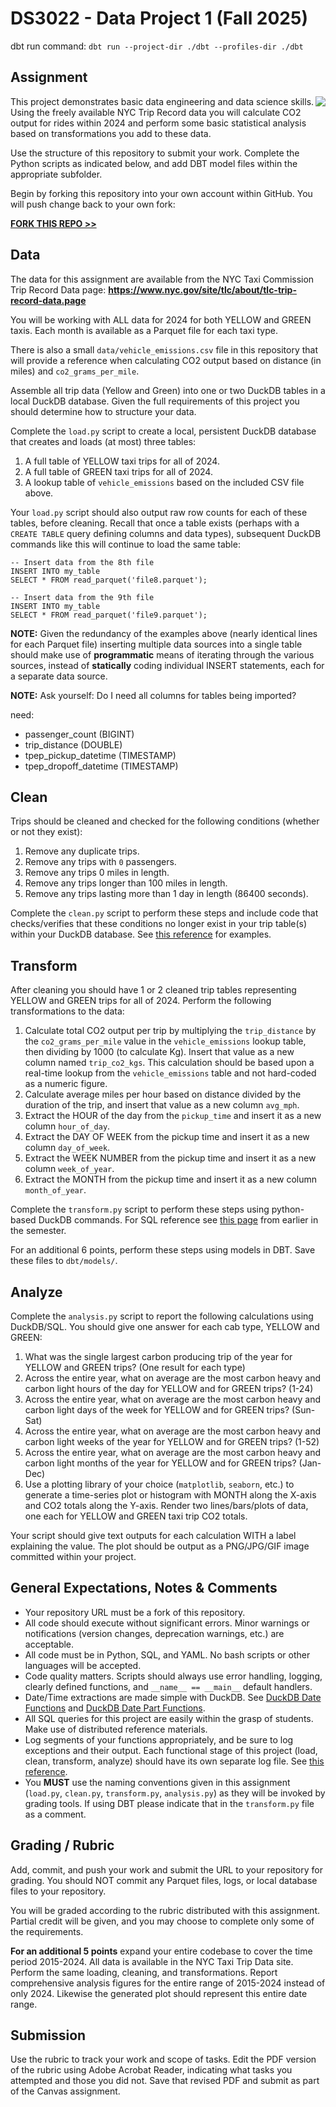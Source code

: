 # DS3022 - Data Project 1 (Fall 2025)

dbt run command: 
`dbt run --project-dir ./dbt --profiles-dir ./dbt`

## Assignment

<img src="https://s3.amazonaws.com/uvasds-systems/images/nyc-taxi-graphic.png" style="align:right;float:right;max-width:50%;">

This project demonstrates basic data engineering and data science skills. Using the freely available
NYC Trip Record data you will calculate CO2 output for rides within 2024 and perform some basic statistical
analysis based on transformations you add to these data.

Use the structure of this repository to submit your work. Complete the Python scripts as indicated below,
and add DBT model files within the appropriate subfolder.

Begin by forking this repository into your own account within GitHub. You will push change back to your own fork:

[**FORK THIS REPO >>**](https://github.com/uvasds-systems/ds3022-data-project-1/fork)

## Data

The data for this assignment are available from the NYC Taxi Commission Trip Record Data page:
**https://www.nyc.gov/site/tlc/about/tlc-trip-record-data.page**

You will be working with ALL data for 2024 for both YELLOW and GREEN taxis. Each month is available as a Parquet file for each taxi type.

There is also a small `data/vehicle_emissions.csv` file in this repository that will provide a reference when calculating CO2 output based on distance (in miles) and `co2_grams_per_mile`.

Assemble all trip data (Yellow and Green) into one or two DuckDB tables in a local DuckDB database. Given the full requirements of this project you should determine how to structure your data.

Complete the `load.py` script to create a local, persistent DuckDB database that creates and loads (at most) three tables:

1. A full table of YELLOW taxi trips for all of 2024.
2. A full table of GREEN taxi trips for all of 2024.
3. A lookup table of `vehicle_emissions` based on the included CSV file above.

Your `load.py` script should also output raw row counts for each of these tables, before cleaning. Recall that once a table exists (perhaps with a  `CREATE TABLE` query defining columns and data types), subsequent DuckDB commands like this will continue to load the same table:

```
-- Insert data from the 8th file
INSERT INTO my_table
SELECT * FROM read_parquet('file8.parquet');

-- Insert data from the 9th file
INSERT INTO my_table
SELECT * FROM read_parquet('file9.parquet');
```

**NOTE:** Given the redundancy of the examples above (nearly identical lines for each Parquet file) inserting multiple data sources into a single table should make use of **programmatic** means of iterating through the various sources, instead of **statically** coding individual INSERT statements, each for a separate data source.

**NOTE:** Ask yourself: Do I need all columns for tables being imported?

need: 
- passenger_count (BIGINT)
- trip_distance (DOUBLE)
- tpep_pickup_datetime (TIMESTAMP)
- tpep_dropoff_datetime (TIMESTAMP)

## Clean

Trips should be cleaned and checked for the following conditions (whether or not they exist):

1. Remove any duplicate trips.
2. Remove any trips with `0` passengers.
3. Remove any trips 0 miles in length.
4. Remove any trips longer than 100 miles in length.
5. Remove any trips lasting more than 1 day in length (86400 seconds).

Complete the `clean.py` script to perform these steps and include code that checks/verifies that these conditions no longer exist in your trip table(s) within your DuckDB database. See [this reference](https://github.com/uvasds-systems/data-engineering-essentials/blob/main/synthetic/clean-data-answers.py) for examples.


## Transform

After cleaning you should have 1 or 2 cleaned trip tables representing YELLOW and GREEN trips for all of 2024. Perform the following transformations to the data:

1. Calculate total CO2 output per trip by multiplying the `trip_distance` by the `co2_grams_per_mile` value in the `vehicle_emissions` lookup table, then dividing by 1000 (to calculate Kg). Insert that value as a new column named `trip_co2_kgs`. This calculation should be based upon a real-time lookup from the `vehicle_emissions` table and not hard-coded as a numeric figure.
2. Calculate average miles per hour based on distance divided by the duration of the trip, and insert that value as a new column `avg_mph`.
3. Extract the HOUR of the day from the `pickup_time` and insert it as a new column `hour_of_day`.
4. Extract the DAY OF WEEK from the pickup time and insert it as a new column `day_of_week`.
5. Extract the WEEK NUMBER from the pickup time and insert it as a new column `week_of_year`.
6. Extract the MONTH from the pickup time and insert it as a new column `month_of_year`.


Complete the `transform.py` script to perform these steps using python-based DuckDB commands. For SQL reference see [this page](https://github.com/uvasds-systems/data-engineering-essentials/tree/main/transform) from earlier in the semester.

For an additional 6 points, perform these steps using models in DBT. Save these files to `dbt/models/`.

## Analyze

Complete the `analysis.py` script to report the following calculations using DuckDB/SQL. You should give one answer for each cab type, YELLOW and GREEN:

1. What was the single largest carbon producing trip of the year for YELLOW and GREEN trips? (One result for each type)
2. Across the entire year, what on average are the most carbon heavy and carbon light hours of the day for YELLOW and for GREEN trips? (1-24)
3. Across the entire year, what on average are the most carbon heavy and carbon light days of the week for YELLOW and for GREEN trips? (Sun-Sat)
4. Across the entire year, what on average are the most carbon heavy and carbon light weeks of the year for YELLOW and for GREEN trips? (1-52)
5. Across the entire year, what on average are the most carbon heavy and carbon light months of the year for YELLOW and for GREEN trips? (Jan-Dec)
6. Use a plotting library of your choice (`matplotlib`, `seaborn`, etc.) to generate a time-series plot or histogram with MONTH
along the X-axis and CO2 totals along the Y-axis. Render two lines/bars/plots of data, one each for YELLOW and GREEN taxi trip CO2 totals.

Your script should give text outputs for each calculation WITH a label explaining the value. The plot should be output as a PNG/JPG/GIF image 
committed within your project.


## General Expectations, Notes & Comments

- Your repository URL must be a fork of this repository.
- All code should execute without significant errors. Minor warnings or notifications (version changes, deprecation warnings, etc.) are acceptable.
- All code must be in Python, SQL, and YAML. No bash scripts or other languages will be accepted.
- Code quality matters. Scripts should always use error handling, logging, clearly defined functions, and `__name__ == __main__` default handlers.
- Date/Time extractions are made simple with DuckDB. See [DuckDB Date Functions](https://duckdb.org/docs/stable/sql/functions/date.html) and [DuckDB Date Part Functions](https://duckdb.org/docs/stable/sql/functions/datepart.html).
- All SQL queries for this project are easily within the grasp of students. Make use of distributed reference materials.
- Log segments of your functions appropriately, and be sure to log exceptions and their output. Each functional stage of this project (load, clean, transform, analyze) should have its own separate log file. See [this reference](https://realpython.com/python-logging/).
- You **MUST** use the naming conventions given in this assignment (`load.py`, `clean.py`, `transform.py`, `analysis.py`) as they will be invoked by grading tools. If using DBT please indicate that in the `transform.py` file as a comment.

## Grading / Rubric

Add, commit, and push your work and submit the URL to your repository for grading. You should NOT commit any Parquet files, logs, or local database files to your repository.

You will be graded according to the rubric distributed with this assignment. Partial credit will be given, and you may choose to complete only some of the requirements.

**For an additional 5 points** expand your entire codebase to cover the time period 2015-2024. All data is available in the NYC Taxi Trip Data site. Perform the same loading, cleaning, and transformations. Report comprehensive analysis figures for the entire range of 2015-2024 instead of only 2024. Likewise the generated plot should represent this entire date range.

## Submission

Use the rubric to track your work and scope of tasks. Edit the PDF version of the rubric using Adobe Acrobat Reader, indicating
what tasks you attempted and those you did not. Save that revised PDF and submit as part of the Canvas assignment.
